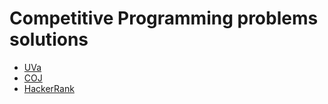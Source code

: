 # Competitive Programming problems solutions

- [UVa](http://uhunt.onlinejudge.org/id/132786)
- [COJ](http://coj.uci.cu/user/useraccount.xhtml?username=magori)
- [HackerRank](https://www.hackerrank.com/esau_opr)
